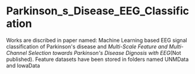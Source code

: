 # Parkinson_s_Disease_EEG_Classification
Works are discribed in paper named: Machine Learning based EEG signal classification of Parkinson's disease and _Multi-Scale Feature and Multi-Channel Selection towards Parkinson's Disease Dignosis with EEG_(Not published).
Feature datasets have been stored in folders named UNMData and IowaData
